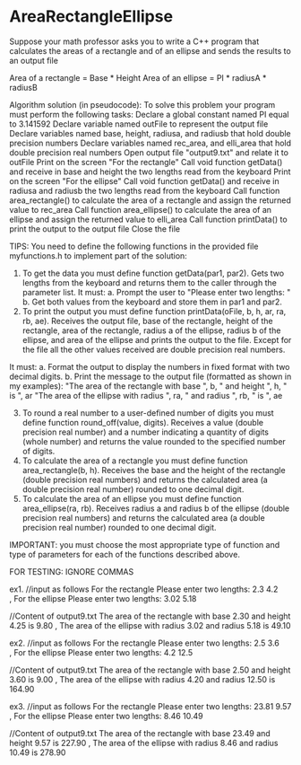 # AreaRectangleEllipse

Suppose your math professor asks you to write a C++ program that calculates the areas of a 
rectangle and of an ellipse and sends the results to an output file

Area of a rectangle = Base * Height
Area of an ellipse = PI * radiusA * radiusB

Algorithm solution (in pseudocode):
To solve this problem your program must perform the following tasks:
Declare a global constant named PI equal to 3.141592
Declare variable named outFile to represent the output file
Declare variables named base, height, radiusa, and radiusb that hold double precision numbers
Declare variables named rec_area, and elli_area that hold double precision real numbers
Open output file "output9.txt" and relate it to outFile
Print on the screen "For the rectangle"
Call void function getData() and receive in base and height the two lengths read from the keyboard
Print on the screen "For the ellipse"
Call void function getData() and receive in radiusa and radiusb the two lengths read from the keyboard
Call function area_rectangle() to calculate the area of a rectangle and assign the returned value to 
rec_area
Call function area_ellipse() to calculate the area of an ellipse and assign the returned value to elli_area
Call function printData() to print the output to the output file
Close the file

TIPS:
  You need to define the following functions in the provided file myfunctions.h to implement part of the
  solution:
  1) To get the data you must define function getData(par1, par2). Gets two lengths from the keyboard 
  and returns them to the caller through the parameter list.
  It must:
  a. Prompt the user to "Please enter two lengths: "
  b. Get both values from the keyboard and store them in par1 and par2.
  2) To print the output you must define function printData(oFile, b, h, ar, ra, rb, ae). Receives the output 
  file, base of the rectangle, height of the rectangle, area of the rectangle, radius a of the ellipse, radius b of 
  the ellipse, and area of the ellipse and prints the output to the file. Except for the file all the other values
  received are double precision real numbers.

  It must:
  a. Format the output to display the numbers in fixed format with two decimal digits.
  b. Print the message to the output file (formatted as shown in my examples):
  "The area of the rectangle with base ", b, " and height ", h, " is ", ar
  "The area of the ellipse with radius ", ra, " and radius ", rb, " is ", ae

  3) To round a real number to a user-defined number of digits you must define function round_off(value, 
  digits). Receives a value (double precision real number) and a number indicating a quantity of digits 
  (whole number) and returns the value rounded to the specified number of digits.
  4) To calculate the area of a rectangle you must define function area_rectangle(b, h). Receives the base 
  and the height of the rectangle (double precision real numbers) and returns the calculated area (a double 
  precision real number) rounded to one decimal digit.
  5) To calculate the area of an ellipse you must define function area_ellipse(ra, rb). Receives radius a and 
  radius b of the ellipse (double precision real numbers) and returns the calculated area (a double precision 
  real number) rounded to one decimal digit.

IMPORTANT: you must choose the most appropriate type of function and type of parameters for each of 
the functions described above.

FOR TESTING: IGNORE COMMAS

ex1.
  //input as follows
    For the rectangle
    Please enter two lengths: 2.3 4.2   
,
    For the ellipse
    Please enter two lengths: 3.02 5.18

  //Content of output9.txt
    The area of the rectangle with base 2.30 and height 4.25 is  9.80
,
    The area of the ellipse with radius 3.02 and radius 5.18 is 49.10

ex2.
  //input as follows
    For the rectangle
    Please enter two lengths: 2.5 3.6   
,
    For the ellipse
    Please enter two lengths: 4.2 12.5

  //Content of output9.txt
    The area of the rectangle with base 2.50 and height  3.60 is   9.00
,
    The area of the ellipse with radius 4.20 and radius 12.50 is 164.90                                                                                               
  
ex3.
  //input as follows
    For the rectangle
    Please enter two lengths: 23.81 9.57   
,
    For the ellipse
    Please enter two lengths: 8.46 10.49

  //Content of output9.txt
    The area of the rectangle with base 23.49 and height  9.57 is  227.90
,
    The area of the ellipse with radius  8.46 and radius 10.49 is  278.90

